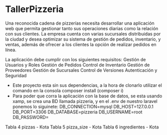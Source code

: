 # TallerPizzeria

Una reconocida cadena de pizzerías necesita desarrollar una aplicación web que permita gestionar tanto sus operaciones diarias como la relación con sus clientes. La empresa cuenta con varias sucursales distribuidas por la ciudad y desea optimizar su sistema de gestión de pedidos, inventario, y ventas, además de ofrecer a los clientes la opción de realizar pedidos en línea.

La aplicación debe cumplir con los siguientes requisitos:
Gestión de Usuarios y Roles
Gestión de Pedidos
Control de Inventario
Gestión de Proveedores
Gestión de Sucursales
Control de Versiones
Autenticación y Seguridad

* Este proyecto esta sin sus dependencias, a la hora de clonarlo utilizar el comando en la consola composer install (composer i)
* Para poder que corra la aplicación con la base de datos, se esta usando xamp, se crea una BD llamada pizzeria, y en el .env de nuestro laravel ponemos lo siguinete:
DB_CONNECTION=mysql
DB_HOST=127.0.0.1
DB_PORT=3306
DB_DATABASE=pizzeria
DB_USERNAME=root
DB_PASSWORD=




Tabla 4 pizzas - Kota
Tabla 5 pizza_size - Kota
Tabla 6 ingredientes - Kota